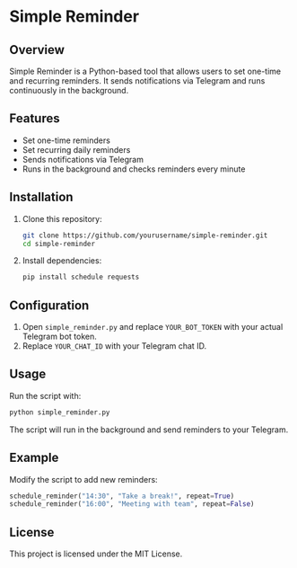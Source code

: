 # Simple Reminder 

## Overview
Simple Reminder is a Python-based tool that allows users to set one-time and recurring reminders. It sends notifications via Telegram and runs continuously in the background.

## Features
- Set one-time reminders
- Set recurring daily reminders
- Sends notifications via Telegram
- Runs in the background and checks reminders every minute

## Installation   
1. Clone this repository: 
   ```bash
   git clone https://github.com/yourusername/simple-reminder.git 
   cd simple-reminder
   ```    
2. Install dependencies:      
   ```bash 
   pip install schedule requests   
   ```  
 
## Configuration
1. Open `simple_reminder.py` and replace `YOUR_BOT_TOKEN` with your actual Telegram bot token.
2. Replace `YOUR_CHAT_ID` with your Telegram chat ID.

## Usage
Run the script with:
```bash
python simple_reminder.py
```

The script will run in the background and send reminders to your Telegram.

## Example
Modify the script to add new reminders:
```python
schedule_reminder("14:30", "Take a break!", repeat=True)
schedule_reminder("16:00", "Meeting with team", repeat=False)
```

## License
This project is licensed under the MIT License.

